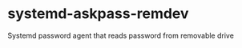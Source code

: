 systemd-askpass-remdev
======================

Systemd password agent that reads password from removable drive

